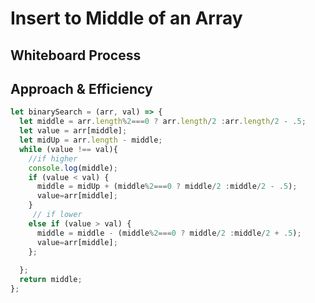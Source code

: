 # Insert to Middle of an Array
<!-- Description of the challenge -->

## Whiteboard Process
<!-- Embedded whiteboard image -->

## Approach & Efficiency
<!-- What approach did you take? Discuss Why. What is the Big O space/time for this approach? -->

```js
let binarySearch = (arr, val) => {
  let middle = arr.length%2===0 ? arr.length/2 :arr.length/2 - .5;
  let value = arr[middle];
  let midUp = arr.length - middle;
  while (value !== val){
    //if higher
    console.log(middle);
    if (value < val) {
      middle = midUp + (middle%2===0 ? middle/2 :middle/2 - .5);
      value=arr[middle]; 
    }
     // if lower
    else if (value > val) {
      middle = middle - (middle%2===0 ? middle/2 :middle/2 + .5);
      value=arr[middle]; 
    };
  
  };
  return middle;
};

```
